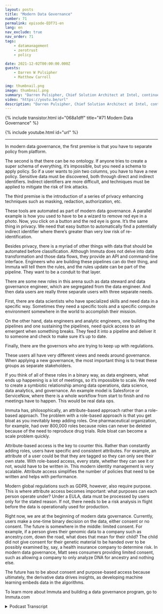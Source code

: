 ```yaml
---
layout: posts
title: "Modern Data Governance"
number: 71
permalink: episode-EDT71-en
lang: en
nav_exclude: true
nav_order: 71
tags:
    - datamanagement
    - zerotrust
    - policy

date: 2021-12-02T00:00:00.000Z
guests:
    - Darren W Pulsipher
    - Matthew Carroll

img: thumbnail.png
image: thumbnail.png
summary: "Darren Pulsipher, Chief Solution Architect at Intel, continues his in depth discussion about the reality and future of modern data governance with Matthew Carroll, the CEO of Immuta. In this episode, they discuss Data Classification, Policies and Governance."
video: "https://youtu.be/url"
description: "Darren Pulsipher, Chief Solution Architect at Intel, continues his in depth discussion about the reality and future of modern data governance with Matthew Carroll, the CEO of Immuta. In this episode, they discuss Data Classification, Policies and Governance."
---
```


<div>
{% include transistor.html id="068a1dff" title="#71 Modern Data Governance" %}

{% include youtube.html id="url" %}
</div>

---

In modern data governance, the first premise is that you have to separate policy from platform.

The second is that there can be no ontology.  If anyone tries to create a super schema of everything, it’s impossible, but you need a schema to apply policy. So if a user wants to join two columns, you have to have a new policy. Sensitive data must be discovered, both through direct and indirect identifiers. Indirect identifiers are more difficult, and techniques must be applied to mitigate the risk of link attacks.

The third premise is the introduction of a series of privacy enhancing techniques such as masking, redaction, authorization, etc.

These tools are automated as part of modern data governance. A parallel example is how you used to have to be a wizard to remove red eye in a photo. Now, you click on a button and the red eye is gone. It’s the same thing in privacy. We need that easy button to automatically find a potentially indirect identifier where there’s greater than very low risk of re-identification.

Besides privacy, there is a myriad of other things with data that should be automated before classification. Although Immuta does not delve into data transformation and those data flows, they provide an API and command-line interface. Engineers who are building these pipelines can do their thing, and Immuta will tell them the rules, and the rules update can be part of the pipeline. They want to be a conduit to that layer.

There are some new roles in this arena such as data steward and data governance engineer, which are segregated from the data engineer. And then data users are really three separate users with three separate needs.

First, there are data scientists who have specialized skills and need data in a specific way. Sometimes they need a specific tools and a specific compute environment somewhere in the world to accomplish their mission.

On the other hand, data engineers and analytic engineers, one building the pipelines and one sustaining the pipelines, need quick access to an emergent when something breaks. They feed it into a pipeline and deliver it to someone and check to make sure it’s up to date.

Finally, there are the governors who are trying to keep up with regulations.

These users all have very different views and needs around governance. When applying a new governance, the most important thing is to treat these groups as separate stakeholders.

If you think of all of these roles in a binary way, as data engineers, what ends up happening is a lot of meetings, so it’s impossible to scale. We need to create a symbiotic relationship among data operations, data science, data analytics, and governance. An example model is Salesforce or ServiceNow, where there is a whole workflow from start to finish and no meetings have to happen. This would be real data ops.

Immuta has, philosophically, an attribute-based approach rather than a role-based approach. The problem with a role-based approach is that you get bloat as you inevitably keep adding roles. One pharmaceutical organization, for example, had over 800,000 roles because roles can never be deleted because of the need to reproduce drug trials. Role bloat can become a scale problem quickly.

Attribute-based access is the key to counter this. Rather than constantly adding roles, users have specific and consistent attributes. For example, an attribute of a user could be that they are tagged so they can only see their own state. With role-based access, every state, whether they can see it or not,  would have to be written in. This modern identity management is very scalable. Attribute access simplifies the number of policies that need to be written and helps with performance.

Modern global regulations such as GDPR, however, also require purpose. This is where attribute access becomes important: what purposes can each person operate under? Under a EULA, data must be processed by users only for the stated reason. If not, there needs to be a risk analysis in flight before the data is operationally used for production.

Right now, we are at the beginning of modern data governance. Currently, users make a one-time binary decision on the data, either consent or no consent. The future is somewhere in the middle: limited consent. For example, if a person gives their genomic data to a company such as ancestry.com, down the road, what does that mean for their child? The child did not give consent for their genetic material to be handed over to be possibly examined by, say, a health insurance company to determine risk. In modern data governance, Matt sees consumers providing limited consent, such as allowing a company to only analyze DNA for ancestry and nothing else.

The future has to be about consent and purpose-based access because ultimately, the derivative data drives insights, as developing machine learning embeds data in the algorithms.

To learn more about Immuta and building a data governance program, go to Immuta.com 



<details>
<summary> Podcast Transcript </summary>

<p></p>

</details>
